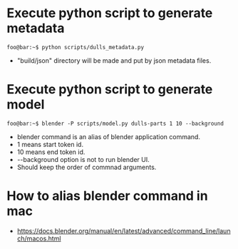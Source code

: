 # Execute python script to generate metadata

```console
foo@bar:~$ python scripts/dulls_metadata.py
```

- "build/json" directory will be made and put by json metadata files.

# Execute python script to generate model

```console
foo@bar:~$ blender -P scripts/model.py dulls-parts 1 10 --background
```

- blender command is an alias of blender application command.
- 1 means start token id.
- 10 means end token id.
- --background option is not to run blender UI.
- Should keep the order of commnad arguments.

# How to alias blender command in mac

- https://docs.blender.org/manual/en/latest/advanced/command_line/launch/macos.html